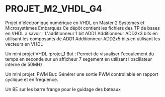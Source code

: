 # PROJET_M2_VHDL_G4
Projet d'électronique numérique en VHDL en Master 2 Systèmes et Microsystèmes Embarqués
Ce dépôt contient les fichiers des TP de bases en VHDL a savoir :
L'additionneur 1 bit ADD1
Additionneur ADD2x3 bits en utilisant les composants de ADD1 
Additionneur ADD2x5 bits en utilisant les vecteurs en VHDL

Un mini projet VHDL :projet_1
But :  Permet de visualiser l'ecoulement du temps en seconde sur un afficheur 7 segement en utilisant l'oscillateur interne de 50MHz

Un mini projet: PWM 
But: Générer une sortie PWM controllable en rapport cyclique et en fréquence.

Un BE sur les barre frange pour le guidage des bateaux 
